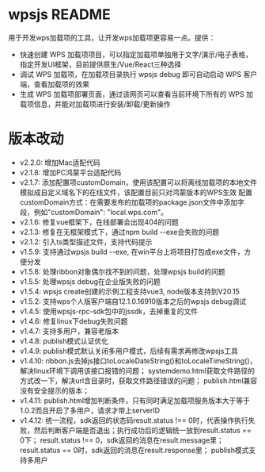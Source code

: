 # wpsjs README

用于开发wps加载项的工具，让开发wps加载项更容易一点。提供：
* 快速创建 WPS 加载项项目，可以指定加载项单独用于文字/演示/电子表格，指定开发UI框架，目前提供原生/Vue/React三种选择
* 调试 WPS 加载项，在加载项目录执行 wpsjs debug 即可自动启动 WPS 客户端，查看加载项的效果
* 生成 WPS 加载项部署页面，通过该网页可以查看当前环境下所有的 WPS 加载项信息，并能对加载项进行安装/卸载/更新操作


# 版本改动
* v2.2.0:
增加Mac适配代码
* v2.1.8:
增加PC鸿蒙平台适配代码
* v2.1.7:
添加配置项customDomain，使用该配置可以将离线加载项的本地文件模拟成自定义域名下的在线文件，该配置目前只对鸿蒙版本的WPS生效
配置customDomain方式：在需要发布的加载项的package.json文件中添加字段，例如"customDomain": "local.wps.com"。
* v2.1.6:
修复vue框架下，在线部署会出现404的问题
* v2.1.3:
修复在无框架模式下，通过npm build --exe会失败的问题
* v2.1.2:
引入ts类型描述文件，支持代码提示
* v1.5.9:
支持通过wpsjs build --exe, 在win平台上将项目打包成exe文件，方便分发
* v1.5.8:
处理ribbon对象偶尔找不到的问题，处理wpsjs build的问题
* v1.5.5:
处理wpsjs debug在企业版失败的问题
* v1.5.4:
wpsjs create创建的示例工程支持vue3, node版本支持到V20.15
* v1.5.2:
支持wps个人版客户端自12.1.0.16910版本之后的wpsjs debug调试
* v1.4.5:
使用wpsjs-rpc-sdk包中的jssdk，去掉重复的文件
* v1.4.6:
修复linux下debug失败问题
* v1.4.7:
支持多用户，兼容老版本
* v1.4.8:
publish模式认证优化
* v1.4.9:
publish模式默认关闭多用户模式，后续有需求再修改wpsjs工具
* v1.4.10:
ribbon.js去掉js接口toLocaleDateString()和toLocaleTimeString()，解决linux环境下调用该接口报错的问题；
systemdemo.html获取文件路径的方式改一下，解决url含目录时，获取文件路径错误的问题；
publish.html兼容没有安全提示的版本；
* v1.4.11:
publish.html增加判断条件，只有同时满足加载项服务版本大于等于1.0.2而且开启了多用户，请求才带上serverID
* v1.4.12:
统一流程，sdk返回的状态码result.status !== 0时，代表操作执行失败，然后判断客户端是否退出；执行成功后的逻辑统一放到result.status == 0下；
result.status !== 0，sdk返回的消息在result.message里；result.status == 0时，sdk返回的消息在result.response里；
publish模式支持多用户